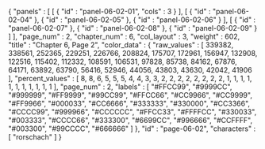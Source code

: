 {
  "panels" : [
    [
      {
        "id" : "panel-06-02-01",
        "cols" : 3
      }
    ],
    [
      {
        "id" : "panel-06-02-04"
      },
      {
        "id" : "panel-06-02-05"
      },
      {
        "id" : "panel-06-02-06"
      }
    ],
    [
      {
        "id" : "panel-06-02-07"
      },
      {
        "id" : "panel-06-02-08"
      },
      {
        "id" : "panel-06-02-09"
      }
    ]
  ],
  "page_num" : 2,
  "chapter_num" : 6,
  "col_layout" : 3,
  "weight" : 602,
  "title" : "Chapter 6, Page 2",
  "color_data" : {
    "raw_values" : [
      339382,
      338561,
      252365,
      229251,
      226766,
      208824,
      175707,
      172961,
      156947,
      132908,
      122516,
      115402,
      112332,
      108591,
      106531,
      97828,
      85738,
      84162,
      67876,
      64171,
      63892,
      63790,
      56416,
      52946,
      44056,
      43803,
      43630,
      42042,
      41906
    ],
    "percent_values" : [
      8,
      8,
      6,
      5,
      5,
      5,
      4,
      4,
      3,
      3,
      2,
      2,
      2,
      2,
      2,
      2,
      2,
      2,
      1,
      1,
      1,
      1,
      1,
      1,
      1,
      1,
      1,
      1,
      1
    ],
    "page_num" : 2,
    "labels" : [
      "#FFCC99",
      "#9999CC",
      "#999999",
      "#FF9999",
      "#99CC99",
      "#FFCC66",
      "#CC9966",
      "#CC9999",
      "#FF9966",
      "#000033",
      "#CC6666",
      "#333333",
      "#330000",
      "#CC3366",
      "#CCCC99",
      "#999966",
      "#CCCCCC",
      "#FFCC33",
      "#FFFFCC",
      "#330033",
      "#003333",
      "#CCCC66",
      "#333300",
      "#6699CC",
      "#996666",
      "#CCFFFF",
      "#003300",
      "#99CCCC",
      "#666666"
    ]
  },
  "id" : "page-06-02",
  "characters" : [
    "rorschach"
  ]
}
